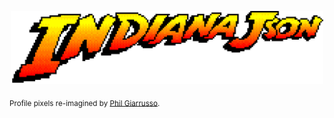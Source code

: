 <p align=center><img src="json_x5.png" width=500></p>

<sub>Profile pixels re-imagined by <a href="https://dribbble.com/shots/4426261-Indy-Re-Draw" target="_blank">Phil Giarrusso</a>.</sub>
